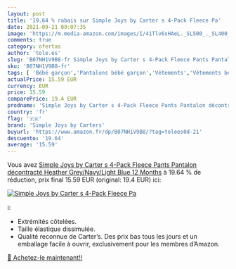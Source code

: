 ```yaml
---
layout: post
title: '19.64 % rabais sur Simple Joys by Carter s 4-Pack Fleece Pa'
date: 2021-09-21 09:07:35
image: 'https://m.media-amazon.com/images/I/41Tlv6sHAeL._SL500_._SL400_.jpg'
comments: true
category: ofertas
author: 'tole.es'
slug: 'B07NH1V9B8-fr Simple Joys by Carter s 4-Pack Fleece Pants Pantalon...'
sku: 'B07NH1V9B8-fr'
tags: [ 'Bébé garçon','Pantalons bébé garçon','Vêtements','Vêtements bébé','simple joys by carters', ]
actualPrice: 15.59 EUR
currency: EUR
price: 15.59
comparePrice: 19.4 EUR
prodname: 'Simple Joys by Carter s 4-Pack Fleece Pants Pantalon décontracté  Heather Grey/Navy/Light Blue  12 Months'
country: 'fr'
flag: '🇫🇷'
brand: 'Simple Joys by Carters'
buyurl: 'https://www.amazon.fr/dp/B07NH1V9B8/?tag=tolees0d-21'
descuento: '19.64'
average: '15.59'
---
```


Vous avez [Simple Joys by Carter s 4-Pack Fleece Pants Pantalon décontracté  Heather Grey/Navy/Light Blue  12 Months](https://www.amazon.fr/dp/B07NH1V9B8/?tag=tolees0d-21)  à  19.64 % de réduction, prix final  15.59 EUR (original: 19.4 EUR) ici:

[![Simple Joys by Carter s 4-Pack Fleece Pa](https://m.media-amazon.com/images/I/41Tlv6sHAeL._SL500_._SL400_.jpg)](https://www.amazon.fr/dp/B07NH1V9B8/?tag=tolees0d-21)

ℹ️:

- Extrémités côtelées.
- Taille élastique dissimulée.
- Qualité reconnue de Carter’s. Des prix bas tous les jours et un emballage facile à ouvrir, exclusivement pour les membres d’Amazon.

[🛒 Achetez-le maintenant!!](https://www.amazon.fr/dp/B07NH1V9B8/?tag=tolees0d-21)
